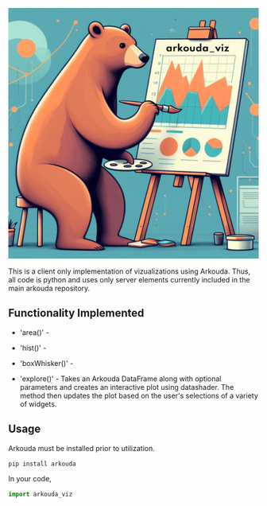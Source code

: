 <p align="center">
  <img src="./pictures/logo.png"/>
</p>

This is a client only implementation of vizualizations using Arkouda. Thus, all code is python and uses only server elements currently included in the main arkouda repository. 

## Functionality Implemented
- 'area()' - 

- 'hist()' - 

- 'boxWhisker()' -


- 'explore()' - Takes an Arkouda DataFrame along with optional parameters and creates an interactive plot using datashader. The method then updates the plot based on the user's selections of a variety of widgets.

## Usage

Arkouda must be installed prior to utilization.

```commandline
pip install arkouda
```

In your code,

```python
import arkouda_viz
```